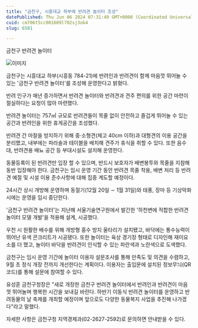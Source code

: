 ```yaml
---
title: "금천구, 시흥대교 하부에 반려견 놀이터 조성"
datePublished: Thu Jun 06 2024 07:31:49 GMT+0000 (Coordinated Universal Time)
cuid: cm706t5cc001609l702sj3ob4
slug: 6581

---
```



금천구 반려견 놀이터

![이미지](https://cdn.hashnode.com/res/hashnode/image/upload/v1739260522725/3a2dab51-dcf2-4797-9384-89b09410f95f.jpeg)

금천구는 시흥대교 하부(시흥동 784-21)에 반려인과 반려견이 함께 마음껏 뛰어놀 수 있는 '금천구 반려견 놀이터'를 조성해 운영한다고 밝혔다.

반려 인구가 매년 증가하면서 반려견 놀이터와 반려견과 견주 편의를 위한 공간 마련이 절실하다는 요청이 많아 마련했다.

반려견 놀이터는 757㎡ 규모로 반려견들이 목줄 없이 안전하고 즐겁게 뛰어놀 수 있는 공간과 반려인을 위한 휴게공간을 조성했다.

반려견 간 마찰을 방지하기 위해 중·소형견(체고 40cm 이하)과 대형견의 이용 공간을 분리했고, 내부에는 파라솔과 테이블을 배치해 견주가 휴식을 취할 수 있다. 또한 음수대, 반려견용 배뇨 공간 등 부대시설도 설치해 운영한다.

동물등록이 된 반려견만 입장 할 수 있으며, 반드시 보호자가 배변봉투와 목줄을 지참해 동반 입장해야 한다. 금천구는 임시 운영 기간 동안 반려견 목줄 착용, 배변 처리 등 반려견 예절 및 시설 이용 준수사항에 대해 집중 계도할 예정이다.

24시간 상시 개방해 운영하며 동절기(12월 20일 ∼ 1월 31일)와 태풍, 장마 등 기상악화 시에는 운영을 임시 중단한다.

'금천구 반려견 놀이터'는 지난해 서울기술연구원에서 발간한 '하천변에 적합한 반려견 놀이터 모델 개발'을 적용해 설계, 시공했다.

우천 시 원활한 배수를 위해 개방형 홍수 방지 울타리가 설치됐고, 바닥에는 통수능력이 뛰어난 유색 콘크리트가 시공됐다. 또한 놀이터는 육상 경기장 형태로 디자인해 재미요소를 더 했고, 놀이터 바닥을 반려견이 인식할 수 있는 파란색과 노란색으로 도색했다.

금천구는 임시 운영 기간에 놀이터 이용자 설문조사를 통해 만족도 및 의견을 수렴하고, 9월 초 정식 개장 전까지 개선한다는 계획이다. 이용자는 출입문에 설치된 정보무늬(QR코드)를 통해 설문에 참여할 수 있다.

유성훈 금천구청장은 "새로 개장한 금천구 반려견 놀이터에서 반려인과 반려견이 마음껏 뛰어놀며 행복한 시간을 보내길 바란다. 하반기 이동식 반려견 놀이터를 운영하고 반려동물의 날 축제를 개최할 예정이며 앞으로도 다양한 동물복지 사업을 추진해 나가겠다"라고 말했다.

자세한 사항은 금천구청 지역경제과(02-2627-2592)로 문의하면 안내받을 수 있다.